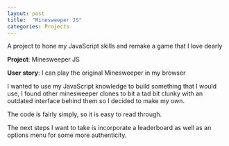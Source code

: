 ```yaml
---
layout: post
title:  "Minesweeper JS"
categories: Projects
---
```

A project to hone my JavaScript skills and remake a game that I love dearly

**Project**: Minesweeper JS

**User story**: I can play the original Minesweeper in my browser

I wanted to use my JavaScript knowledge to build something that I would use, I found other minesweeper clones to bit a tad bit clunky with an outdated interface behind them so I decided to make my own.

The code is fairly simply, so it is easy to read through.

The next steps I want to take is incorporate a leaderboard as well as an options menu for some more authenticity.
